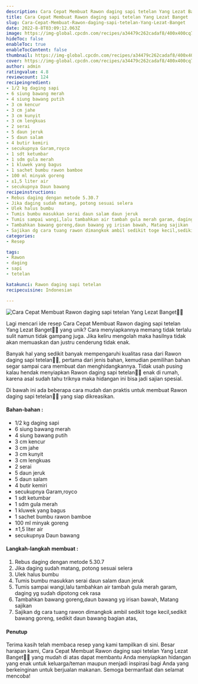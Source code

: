 ```yaml
---
description: Cara Cepat Membuat Rawon daging sapi tetelan Yang Lezat Banget"
title: Cara Cepat Membuat Rawon daging sapi tetelan Yang Lezat Banget
slug: Cara-Cepat-Membuat-Rawon-daging-sapi-tetelan-Yang-Lezat-Banget
date: 2022-8-8T03:09:12.063Z
image: https://img-global.cpcdn.com/recipes/a34479c262cadaf8/400x400cq70/photo.jpg
hideToc: false
enableToc: true
enableTocContent: false
thumbnail: https://img-global.cpcdn.com/recipes/a34479c262cadaf8/400x400cq70/photo.jpg
cover: https://img-global.cpcdn.com/recipes/a34479c262cadaf8/400x400cq70/photo.jpg
author: admin
ratingvalue: 4.8
reviewcount: 124
recipeingredient:
- 1/2 kg daging sapi
- 6 siung bawang merah
- 4 siung bawang putih
- 3 cm kencur
- 3 cm jahe
- 3 cm kunyit
- 3 cm lengkuas
- 2 serai
- 5 daun jeruk
- 5 daun salam
- 4 butir kemiri
- secukupnya Garam,royco
- 1 sdt ketumbar
- 1 sdm gula merah
- 1 kluwek yang bagus
- 1 sachet bumbu rawon bamboe
- 100 ml minyak goreng
- ±1,5 liter air
- secukupnya Daun bawang
recipeinstructions:
- Rebus daging dengan metode 5.30.7
- Jika daging sudah matang, potong sesuai selera
- Ulek halus bumbu
- Tumis bumbu masukkan serai daun salam daun jeruk
- Tumis sampai wangi,lalu tambahkan air tambah gula merah garam, daging yg sudah dipotong cek rasa
- Tambahkan bawang goreng,daun bawang yg irisan bawah, Matang sajikan
- Sajikan dg cara tuang rawon dimangkok ambil sedikit toge kecil,sedikit bawang goreng, sedikit daun bawang bagian atas,
categories:
- Resep

tags:
- Rawon
- daging
- sapi
- tetelan

katakunci: Rawon daging sapi tetelan
recipecuisine: Indonesian

---
```


![Cara Cepat Membuat Rawon daging sapi tetelan Yang Lezat Banget👩‍🍳](https://img-global.cpcdn.com/recipes/a34479c262cadaf8/400x400cq70/photo.jpg)

Lagi mencari ide resep Cara Cepat Membuat Rawon daging sapi tetelan Yang Lezat Banget👩‍🍳 yang unik? Cara menyiapkannya memang tidak terlalu sulit namun tidak gampang juga. Jika keliru mengolah maka hasilnya tidak akan memuaskan dan justru cenderung tidak enak.

Banyak hal yang sedikit banyak mempengaruhi kualitas rasa dari Rawon daging sapi tetelan👩‍🍳, pertama dari jenis bahan, kemudian pemilihan bahan segar sampai cara membuat dan menghidangkannya. Tidak usah pusing kalau hendak menyiapkan Rawon daging sapi tetelan👩‍🍳 enak di rumah, karena asal sudah tahu triknya maka hidangan ini bisa jadi sajian spesial.

Di bawah ini ada beberapa cara mudah dan praktis untuk membuat Rawon daging sapi tetelan👩‍🍳 yang siap dikreasikan.

<!--inarticleads1-->

#### Bahan-bahan :

- 1/2 kg daging sapi
- 6 siung bawang merah
- 4 siung bawang putih
- 3 cm kencur
- 3 cm jahe
- 3 cm kunyit
- 3 cm lengkuas
- 2 serai
- 5 daun jeruk
- 5 daun salam
- 4 butir kemiri
- secukupnya Garam,royco
- 1 sdt ketumbar
- 1 sdm gula merah
- 1 kluwek yang bagus
- 1 sachet bumbu rawon bamboe
- 100 ml minyak goreng
- ±1,5 liter air
- secukupnya Daun bawang

<!--inarticleads2-->

#### Langkah-langkah membuat :

1. Rebus daging dengan metode 5.30.7
1. Jika daging sudah matang, potong sesuai selera
1. Ulek halus bumbu
1. Tumis bumbu masukkan serai daun salam daun jeruk
1. Tumis sampai wangi,lalu tambahkan air tambah gula merah garam, daging yg sudah dipotong cek rasa
1. Tambahkan bawang goreng,daun bawang yg irisan bawah, Matang sajikan
1. Sajikan dg cara tuang rawon dimangkok ambil sedikit toge kecil,sedikit bawang goreng, sedikit daun bawang bagian atas,

#### Penutup

Terima kasih telah membaca resep yang kami tampilkan di sini. Besar harapan kami, Cara Cepat Membuat Rawon daging sapi tetelan Yang Lezat Banget👩‍🍳 yang mudah di atas dapat membantu Anda menyiapkan hidangan yang enak untuk keluarga/teman maupun menjadi inspirasi bagi Anda yang berkeinginan untuk berjualan makanan. Semoga bermanfaat dan selamat mencoba!